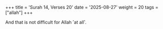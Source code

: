 +++
title = 'Surah 14, Verses 20'
date = '2025-08-27'
weight = 20
tags = ["allah"]
+++

And that is not difficult for Allah ˹at all˺.
